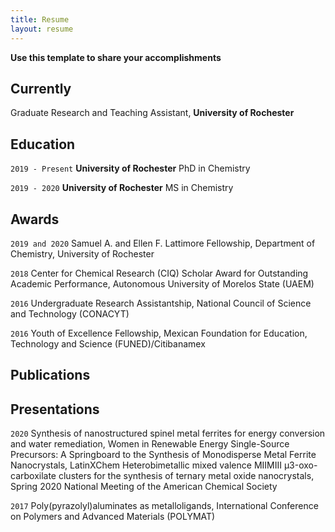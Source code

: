 ```yaml
---
title: Resume
layout: resume
---
```


<b> Use this template to share your accomplishments </b>  

## Currently

Graduate Research and Teaching Assistant, __University of Rochester__

## Education

`2019 - Present`
__University of Rochester__
PhD in Chemistry

`2019 - 2020`
__University of Rochester__
MS in Chemistry 

## Awards

`2019 and 2020`
Samuel A. and Ellen F. Lattimore Fellowship, Department of Chemistry, University of Rochester

`2018`
Center for Chemical Research (CIQ) Scholar Award for Outstanding Academic Performance, Autonomous University of Morelos State (UAEM)

`2016`
Undergraduate Research Assistantship, National Council of Science and Technology (CONACYT) 

`2016`
Youth of Excellence Fellowship, Mexican Foundation for Education, Technology and Science (FUNED)/Citibanamex


## Publications

<!-- A list is also available [online](https://scholar.google.co.uk/citations?user=LTOTl0YAAAAJ) -->

## Presentations

`2020`
Synthesis of nanostructured spinel metal ferrites for energy conversion and water remediation, Women in Renewable Energy
Single-Source Precursors: A Springboard to the Synthesis of Monodisperse Metal Ferrite Nanocrystals, LatinXChem
Heterobimetallic mixed valence MIIMIII μ3-oxo-carboxilate clusters for the synthesis of ternary metal oxide nanocrystals, Spring 2020 
National Meeting of the American Chemical Society

`2017`
Poly(pyrazolyl)aluminates as metalloligands, International Conference on Polymers and Advanced Materials (POLYMAT)




